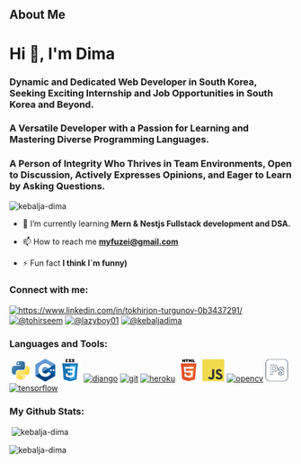 ## About Me

<h1 align="left">Hi 👋, I'm Dima</h1>
<h3 align="left">Dynamic and Dedicated Web Developer in South Korea, Seeking Exciting Internship and Job Opportunities in South Korea and Beyond.</h3>
<h3 align="left">A Versatile Developer with a Passion for Learning and Mastering Diverse Programming Languages.</h3>
<h3 align="left">A Person of Integrity Who Thrives in Team Environments, Open to Discussion, Actively Expresses Opinions, and Eager to Learn by Asking Questions.</h3>
<p align="left"> <img src="https://komarev.com/ghpvc/?username=kebalja-dima&label=Profile%20views&color=0e75b6&style=flat" alt="kebalja-dima" /> </p>

- 🌱 I’m currently learning **Mern & Nestjs Fullstack development and DSA.**

- 📫 How to reach me **myfuzei@gmail.com**

- ⚡ Fun fact **I think I`m funny)**

<h3 align="left">Connect with me:</h3>
<p align="left">
<a href="https://linkedin.com/in/https://www.linkedin.com/in/tokhirjon-turgunov-0b3437291/" target="blank"><img align="center" src="https://raw.githubusercontent.com/rahuldkjain/github-profile-readme-generator/master/src/images/icons/Social/linked-in-alt.svg" alt="https://www.linkedin.com/in/tokhirjon-turgunov-0b3437291/" height="30" width="40" /></a>
<a href="https://instagram.com/@tohirseem" target="blank"><img align="center" src="https://raw.githubusercontent.com/rahuldkjain/github-profile-readme-generator/master/src/images/icons/Social/instagram.svg" alt="@tohirseem" height="30" width="40" /></a>
<a href="https://www.leetcode.com/@lazyboy01" target="blank"><img align="center" src="https://raw.githubusercontent.com/rahuldkjain/github-profile-readme-generator/master/src/images/icons/Social/leet-code.svg" alt="@lazyboy01" height="30" width="40" /></a>
<a href="https://www.hackerearth.com/@kebaljadima" target="blank"><img align="center" src="https://raw.githubusercontent.com/rahuldkjain/github-profile-readme-generator/master/src/images/icons/Social/hackerearth.svg" alt="@kebaljadima" height="30" width="40" /></a>
</p>

<h3 align="left">Languages and Tools:</h3>
<p align="left"> <a href="https://www.python.org" target="_blank" rel="noreferrer"> <img src="https://raw.githubusercontent.com/devicons/devicon/master/icons/python/python-original.svg" alt="python" width="40" height="40"/></a>
  <a href="https://www.w3schools.com/cpp/" target="_blank" rel="noreferrer"> <img src="https://raw.githubusercontent.com/devicons/devicon/master/icons/cplusplus/cplusplus-original.svg" alt="cplusplus" width="40" height="40"/></a> 
  <a href="https://www.w3schools.com/css/" target="_blank" rel="noreferrer"> <img src="https://raw.githubusercontent.com/devicons/devicon/master/icons/css3/css3-original-wordmark.svg" alt="css3" width="40" height="40"/></a>
  <a href="https://www.djangoproject.com/" target="_blank" rel="noreferrer"> <img src="https://cdn.worldvectorlogo.com/logos/django.svg" alt="django" width="40" height="40"/></a> 
  <a href="https://git-scm.com/" target="_blank" rel="noreferrer"> <img src="https://www.vectorlogo.zone/logos/git-scm/git-scm-icon.svg" alt="git" width="40" height="40"/></a>
  <a href="https://heroku.com" target="_blank" rel="noreferrer"> <img src="https://www.vectorlogo.zone/logos/heroku/heroku-icon.svg" alt="heroku" width="40" height="40"/></a>
  <a href="https://www.w3.org/html/" target="_blank" rel="noreferrer"> <img src="https://raw.githubusercontent.com/devicons/devicon/master/icons/html5/html5-original-wordmark.svg" alt="html5" width="40" height="40"/></a> 
  <a href="https://developer.mozilla.org/en-US/docs/Web/JavaScript" target="_blank" rel="noreferrer"> <img src="https://raw.githubusercontent.com/devicons/devicon/master/icons/javascript/javascript-original.svg" alt="javascript" width="40" height="40"/></a>
  <a href="https://opencv.org/" target="_blank" rel="noreferrer"> <img src="https://www.vectorlogo.zone/logos/opencv/opencv-icon.svg" alt="opencv" width="40" height="40"/></a>
  <a href="https://www.photoshop.com/en" target="_blank" rel="noreferrer"> <img src="https://raw.githubusercontent.com/devicons/devicon/master/icons/photoshop/photoshop-line.svg" alt="photoshop" width="40" height="40"/></a>
  <a href="https://www.tensorflow.org" target="_blank" rel="noreferrer"> <img src="https://www.vectorlogo.zone/logos/tensorflow/tensorflow-icon.svg" alt="tensorflow" width="40" height="40"/></a> </p>

<h3 align="left"> My Github Stats:</h3>

<p>&nbsp;<img align="center" src="https://github-readme-stats.vercel.app/api?username=kebalja-dima&show_icons=true&locale=en" alt="kebalja-dima" /></p>

<p><img align="center" src="https://github-readme-streak-stats.herokuapp.com/?user=kebalja-dima&" alt="kebalja-dima" /></p>

